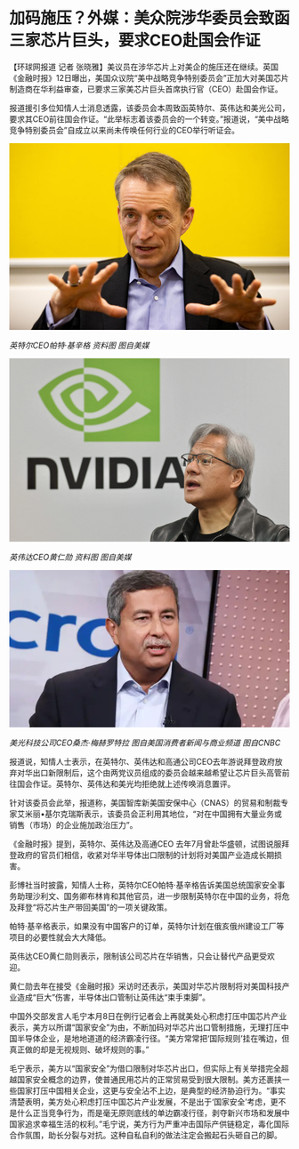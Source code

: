 # 加码施压？外媒：美众院涉华委员会致函三家芯片巨头，要求CEO赴国会作证

【环球网报道 记者
张晓雅】美议员在涉华芯片上对美企的施压还在继续。英国《金融时报》12日曝出，美国众议院“美中战略竞争特别委员会”正加大对美国芯片制造商在华利益审查，已要求三家美芯片巨头首席执行官（CEO）赴国会作证。

报道援引多位知情人士消息透露，该委员会本周致函英特尔、英伟达和美光公司，要求其CEO前往国会作证。“此举标志着该委员会的一个转变。”报道说，“美中战略竞争特别委员会”自成立以来尚未传唤任何行业的CEO举行听证会。

![eb64304b45742787e9a00f91eec37d3a.jpg](https://raw.githubusercontent.com/qqhsx/qqnews_image/main/2024/01/13/加码施压？外媒：美众院涉华委员会致函三家芯片巨头，要求CEO赴国会作证/eb64304b45742787e9a00f91eec37d3a.jpg)

_英特尔CEO帕特·基辛格 资料图 图自美媒_

![aad200338a94f63aca32efe1b4c0a46f.jpg](https://raw.githubusercontent.com/qqhsx/qqnews_image/main/2024/01/13/加码施压？外媒：美众院涉华委员会致函三家芯片巨头，要求CEO赴国会作证/aad200338a94f63aca32efe1b4c0a46f.jpg)

 _英伟达CEO黄仁勋 资料图 图自美媒_

![e8bc88c1f099aeaeff87874e2357f422.jpg](https://raw.githubusercontent.com/qqhsx/qqnews_image/main/2024/01/13/加码施压？外媒：美众院涉华委员会致函三家芯片巨头，要求CEO赴国会作证/e8bc88c1f099aeaeff87874e2357f422.jpg)

_美光科技公司CEO桑杰·梅赫罗特拉 图自美国消费者新闻与商业频道 图自CNBC_

报道说，知情人士表示，在英特尔、英伟达和高通公司CEO去年游说拜登政府放弃对华出口新限制后，这个由两党议员组成的委员会越来越希望让芯片巨头高管前往国会作证。英特尔、英伟达和美光均拒绝就上述传唤消息置评。

针对该委员会此举，报道称，美国智库新美国安保中心（CNAS）的贸易和制裁专家艾米丽•基尔克瑞斯表示，该委员会正利用其地位，“对在中国拥有大量业务或销售（市场）的企业施加政治压力”。

《金融时报》提到，英特尔、英伟达及高通CEO 去年7月曾赴华盛顿，试图说服拜登政府的官员们相信，收紧对华半导体出口限制的计划将对美国产业造成长期损害。

彭博社当时披露，知情人士称，英特尔CEO帕特·基辛格告诉美国总统国家安全事务助理沙利文、国务卿布林肯和其他官员，进一步限制英特尔在中国的业务，将危及拜登“将芯片生产带回美国”的一项关键政策。

帕特·基辛格表示，如果没有中国客户的订单，英特尔计划在俄亥俄州建设工厂等项目的必要性就会大大降低。

英伟达CEO黄仁勋则表示，限制该公司芯片在华销售，只会让替代产品更受欢迎。

黄仁勋去年在接受《金融时报》采访时还表示，美国对华芯片限制将对美国科技产业造成“巨大”伤害，半导体出口管制让英伟达“束手束脚”。

中国外交部发言人毛宁本月8日在例行记者会上再就美处心积虑打压中国芯片产业表示，美方以所谓“国家安全”为由，不断加码对华芯片出口管制措施，无理打压中国半导体企业，是地地道道的经济霸凌行径。“美方常常把‘国际规则’挂在嘴边，但真正做的却是无视规则、破坏规则的事。”

毛宁表示，美方以“国家安全”为借口限制对华芯片出口，但实际上有关举措完全超越国家安全概念的边界，使普通民用芯片的正常贸易受到很大限制。美方还裹挟一些国家打压中国相关企业，这更与安全沾不上边，是典型的经济胁迫行为。“事实清楚表明，美方处心积虑打压中国芯片产业发展，不是出于‘国家安全’考虑，更不是什么正当竞争行为，而是毫无原则底线的单边霸凌行径，剥夺新兴市场和发展中国家追求幸福生活的权利。”毛宁说，美方行为严重冲击国际产供链稳定，毒化国际合作氛围，助长分裂与对抗。这种自私自利的做法注定会搬起石头砸自己的脚。

